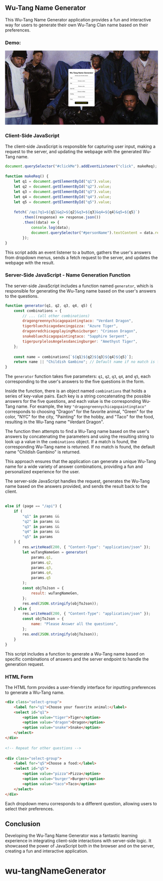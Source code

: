## Wu-Tang Name Generator

This Wu-Tang Name Generator application provides a fun and interactive way for users to generate their own Wu-Tang Clan name based on their preferences.

### Demo:

<p align="center">
  <img src="img/Wu.png" alt="Demo"/>
</p>

### Client-Side JavaScript

The client-side JavaScript is responsible for capturing user input, making a request to the server, and updating the webpage with the generated Wu-Tang name.

```javascript
document.querySelector("#clickMe").addEventListener("click", makeReq);

function makeReq() {
	let q1 = document.getElementById("q1").value;
	let q2 = document.getElementById("q2").value;
	let q3 = document.getElementById("q3").value;
	let q4 = document.getElementById("q4").value;
	let q5 = document.getElementById("q5").value;

	fetch(`/api?q1=${q1}&q2=${q2}&q3=${q3}&q4=${q4}&q5=${q5}`)
		.then((response) => response.json())
		.then((data) => {
			console.log(data);
			document.querySelector("#personName").textContent = data.result;
		});
}
```

This script adds an event listener to a button, gathers the user's answers from dropdown menus, sends a fetch request to the server, and updates the webpage with the result.

### Server-Side JavaScript - Name Generation Function

The server-side JavaScript includes a function named `generator`, which is responsible for generating the Wu-Tang name based on the user's answers to the questions.

```javascript
function generator(q1, q2, q3, q4, q5) {
	const combinations = {
		// ... (all other combinations)
		dragongreennychicagopaintingtaco: "Verdant Dragon",
		tigerbluechicagodancingpizza: "Azure Tiger",
		dragonredchicagoplayingMusicburger: "Crimson Dragon",
		snakebluechicagopaintingtaco: "Sapphire Serpent",
		tigerpurplelosAngelesdancingburger: "Amethyst Tiger",
	};

	const name = combinations[`${q1}${q2}${q3}${q4}${q5}`];
	return name || "Childish Gambino"; // Default name if no match is found
}
```

The `generator` function takes five parameters: `q1`, `q2`, `q3`, `q4`, and `q5`, each corresponding to the user's answers to the five questions in the form.

Inside the function, there is an object named `combinations` that holds a series of key-value pairs. Each key is a string concatenating the possible answers for the five questions, and each value is the corresponding Wu-Tang name. For example, the key `"dragongreennychicagopaintingtaco"` corresponds to choosing "Dragon" for the favorite animal, "Green" for the color, "NYC" for the city, "Painting" for the hobby, and "Taco" for the food, resulting in the Wu-Tang name "Verdant Dragon".

The function then attempts to find a Wu-Tang name based on the user's answers by concatenating the parameters and using the resulting string to look up a value in the `combinations` object. If a match is found, the corresponding Wu-Tang name is returned. If no match is found, the default name "Childish Gambino" is returned.

This approach ensures that the application can generate a unique Wu-Tang name for a wide variety of answer combinations, providing a fun and personalized experience for the user.

The server-side JavaScript handles the request, generates the Wu-Tang name based on the answers provided, and sends the result back to the client.

```javascript

else if (page == "/api") {
	if (
		"q1" in params &&
		"q2" in params &&
		"q3" in params &&
		"q4" in params &&
		"q5" in params
	) {
		res.writeHead(200, { "Content-Type": "application/json" });
		let wuTangNameGen = generator(
			params.q1,
			params.q2,
			params.q3,
			params.q4,
			params.q5
		);
		const objToJson = {
			result: wuTangNameGen,
		};
		res.end(JSON.stringify(objToJson));
	} else {
		res.writeHead(200, { "Content-Type": "application/json" });
		const objToJson = {
			name: "Please Answer all the questions",
		};
		res.end(JSON.stringify(objToJson));
	}
}
```

This script includes a function to generate a Wu-Tang name based on specific combinations of answers and the server endpoint to handle the generation request.

### HTML Form

The HTML form provides a user-friendly interface for inputting preferences to generate a Wu-Tang name.

```html
<div class="select-group">
	<label for="q1">Choose your favorite animal:</label>
	<select id="q1">
		<option value="tiger">Tiger</option>
		<option value="dragon">Dragon</option>
		<option value="snake">Snake</option>
	</select>
</div>

<!-- Repeat for other questions -->

<div class="select-group">
	<label for="q5">Choose a food:</label>
	<select id="q5">
		<option value="pizza">Pizza</option>
		<option value="burger">Burger</option>
		<option value="taco">Taco</option>
	</select>
</div>
```

Each dropdown menu corresponds to a different question, allowing users to select their preferences.

## Conclusion

Developing the Wu-Tang Name Generator was a fantastic learning experience in integrating client-side interactions with server-side logic. It showcased the power of JavaScript both in the browser and on the server, creating a fun and interactive application.

# wu-tangNameGenerator
